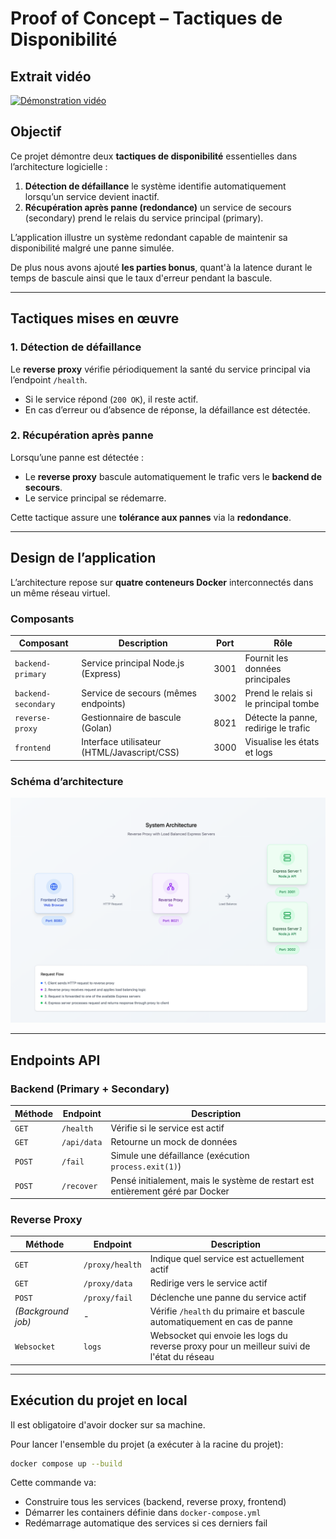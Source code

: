 # Proof of Concept – Tactiques de Disponibilité

## Extrait vidéo

[![Démonstration vidéo]()](https://www.youtube.com/watch?v=vuWMAhkEBoA)


## Objectif

Ce projet démontre deux **tactiques de disponibilité** essentielles dans l’architecture logicielle :

1. **Détection de défaillance** le système identifie automatiquement lorsqu’un service devient inactif.  
2. **Récupération après panne (redondance)** un service de secours (secondary) prend le relais du service principal (primary).

L’application illustre un système redondant capable de maintenir sa disponibilité malgré une panne simulée.

De plus nous avons ajouté **les parties bonus**, quant'à la latence durant le temps de bascule ainsi que le taux d'erreur pendant la bascule.

---

## Tactiques mises en œuvre

### 1. Détection de défaillance

Le **reverse proxy** vérifie périodiquement la santé du service principal via l’endpoint `/health`.  
- Si le service répond (`200 OK`), il reste actif.  
- En cas d’erreur ou d’absence de réponse, la défaillance est détectée.

### 2. Récupération après panne

Lorsqu’une panne est détectée :
- Le **reverse proxy** bascule automatiquement le trafic vers le **backend de secours**. 
- Le service principal se rédemarre.

Cette tactique assure une **tolérance aux pannes** via la **redondance**.

---

## Design de l’application

L’architecture repose sur **quatre conteneurs Docker** interconnectés dans un même réseau virtuel.

### Composants

| Composant | Description | Port | Rôle |
|------------|--------------|------|------|
| `backend-primary` | Service principal Node.js (Express) | 3001 | Fournit les données principales |
| `backend-secondary` | Service de secours (mêmes endpoints) | 3002 | Prend le relais si le principal tombe |
| `reverse-proxy` | Gestionnaire de bascule (Golan) | 8021 | Détecte la panne, redirige le trafic |
| `frontend` | Interface utilisateur (HTML/Javascript/CSS) | 3000 | Visualise les états et logs |

### Schéma d’architecture

![img](documentation/architecture.png)

---

## Endpoints API

### Backend (Primary + Secondary)

| Méthode | Endpoint | Description |
|----------|-----------|-------------|
| `GET` | `/health` | Vérifie si le service est actif |
| `GET` | `/api/data` | Retourne un mock de données |
| `POST` | `/fail` | Simule une défaillance (exécution `process.exit(1)`) |
| `POST` | `/recover` | Pensé initialement, mais le système de restart est entièrement géré par Docker |

### Reverse Proxy

| Méthode | Endpoint | Description |
|----------|-----------|-------------|
| `GET` | `/proxy/health` | Indique quel service est actuellement actif |
| `GET` | `/proxy/data` | Redirige vers le service actif |
| `POST` | `/proxy/fail` | Déclenche une panne du service actif |
| *(Background job)* | - | Vérifie `/health` du primaire et bascule automatiquement en cas de panne |
| `Websocket` | `logs` | Websocket qui envoie les logs du reverse proxy pour un meilleur suivi de l'état du réseau |

---

## Exécution du projet en local

Il est obligatoire d'avoir docker sur sa machine.

Pour lancer l'ensemble du projet (a exécuter à la racine du projet):

```bash
docker compose up --build
```

Cette commande va:
- Construire tous les services (backend, reverse proxy, frontend)
- Démarrer les containers définie dans `docker-compose.yml`
- Redémarrage automatique des services si ces derniers fail
